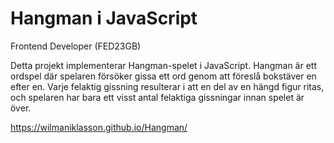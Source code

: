 # Hangman i JavaScript 
Frontend Developer (FED23GB) 

Detta projekt implementerar Hangman-spelet i JavaScript. Hangman är ett ordspel där spelaren försöker gissa ett ord genom att föreslå bokstäver en efter en. Varje felaktig gissning resulterar i att en del av en hängd figur ritas, och spelaren har bara ett visst antal felaktiga gissningar innan spelet är över.

https://wilmaniklasson.github.io/Hangman/

